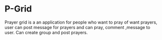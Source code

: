 # P-Grid
Prayer grid is a an application for people who want to pray of want prayers, user can post message for prayers and can pray, comment ,message to user. Can create group and post prayers.
